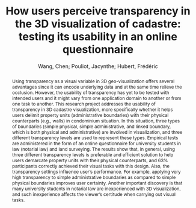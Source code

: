 ---
layout: technique
title: "How users perceive transparency in the 3D visualization of cadastre: testing its usability in an online questionnaire"
system_type: "False"
technique: "False"
design_study: "False"
evaluation: "True"
data: "False"
analysis: "False"
generation: "False"
curation_and_transformation: "False"
management: "False"
modeling: "False"
urban_analysis: "False"
visualization: "True"
sunlight_access: "False"
wind_ventilation: "False"
view_impact: "False"
energy: "False"
damage_and_disaster_management: "False"
climate: "False"
sound: "False"
property_cadastre: "True"
others: "False"
lookup: "False"
browse: "True"
locate: "False"
explore: "False"
identify: "True"
compare: "False"
summarize: "False"
distribution: "False"
trends: "False"
outliers: "False"
extremes: "False"
features: "False"
target_discovery: "False"
target_access: "True"
spatial_relation: "False"
buildings: "True"
streets: "False"
nature: "False"
uniform_discretization: "False"
structural_subdivision: "True"
univariate: "False"
multivariate: "False"
volumetric: "False"
temporal: "False"
sensing: "False"
statistical: "False"
simulation_based: "False"
learning_based: "False"
surveyed: "False"
site: "True"
block: "True"
multi_block: "False"
city: "False"
va_wo_model: "False"
post_model: "False"
model_integrated: "False"
assisted_models: "False"
overlay: "False"
embedded: "False"
linked: "False"
temporal_jx: "False"
spatial_jx: "False"
filter: "False"
aggregate: "False"
embed: "False"
glyphs: "False"
bar_charts: "False"
scatterplots: "False"
matrix: "False"
parallel_coordinates: "False"
map_2d: "False"
map_3d: "True"
walking: "False"
steering: "False"
selection_based: "False"
manipulation_based: "True"
distortion: "False"
ghosting: "True"
culling: "False"
birds_view: "False"
multi_view: "False"
assisted_steering: "False"
other: "False"
vr_cave: "False"
ar: "False"
desktop: "True"
mobile: "False"
case_study: "False"
user_study: "True"
statistical_evaluation: "False"
expert_interviews: "False"
key: "Z7Z5AB8U"
item_type: "journalArticle"
publication_year: "2017"
author: "Wang, Chen; Pouliot, Jacynthe; Hubert, Frédéric"
publication_title: "GeoInformatica"
isbn: "nan"
issn: "1384-6175, 1573-7624"
doi: "10.1007/s10707-016-0281-y"
url_paper: "http://link.springer.com/10.1007/s10707-016-0281-y"
abstract_note: "nan"
date_added: "2023-01-30 00:05:20"
date_modified: "2023-01-30 00:05:20"
access_date: "2023-01-30 00:05:20"
pages: "599-618"
num_pages: "nan"
issue: "3"
volume: "21.0"
number_of_volumes: "nan"
journal_abbreviation: "Geoinformatica"
short_title: "How users perceive transparency in the 3D visualization of cadastre"
series: "nan"
series_number: "nan"
series_text: "nan"
series_title: "nan"
publisher: "nan"
place: "nan"
language: "en"
rights: "nan"
type: "nan"
archive: "nan"
archive_location: "nan"
library_catalog: "DOI.org (Crossref)"
call_number: "nan"
extra: "nan"
notes: "nan"
link_attachments: "nan"
manual_tags: "nan"
automatic_tags: "nan"
editor: "nan"
series_editor: "nan"
translator: "nan"
contributor: "nan"
attorney_agent: "nan"
book_author: "nan"
cast_member: "nan"
commenter: "nan"
composer: "nan"
cosponsor: "nan"
counsel: "nan"
interviewer: "nan"
producer: "nan"
recipient: "nan"
reviewed_author: "nan"
scriptwriter: "nan"
words_by: "nan"
guest: "nan"
number: "nan"
edition: "nan"
running_time: "nan"
scale: "nan"
medium: "nan"
artwork_size: "nan"
filing_date: "nan"
application_number: "nan"
assignee: "nan"
issuing_authority: "nan"
country: "nan"
meeting_name: "nan"
conference_name: "nan"
court: "nan"
references: "nan"
reporter: "nan"
legal_status: "nan"
priority_numbers: "nan"
programming_language: "nan"
version: "nan"
system: "nan"
code: "nan"
code_number: "nan"
section: "nan"
session: "nan"
committee: "nan"
history: "nan"
legislative_body: "nan"
abstract: "Using transparency as a visual variable in 3D geo-visualization offers several advantages since it can encode underlying data and at the same time relieve the occlusion. However, the usability of transparency has yet to be tested with intended users and it might vary from one application domain to another or from one task to another. This research project addresses the usability of transparency in 3D cadastre visualization, more specifically whether it helps users delimit property units (administrative boundaries) with their physical counterparts (e.g., walls) in condominium situation. In this situation, three types of boundaries (simple physical, simple administrative, and linked boundary, which is both physical and administrative) are involved in visualization, and three different transparency levels are used to represent these types. Empirical tests are administered in the form of an online questionnaire for university students in law (notarial law) and land surveying. The results show that, in general, using three different transparency levels is preferable and efficient solution to help users demarcate property units with their physical counterparts, and 63% participants correctly achieved their visual tasks with this design. Also, the transparency settings influence user’s performance. For example, applying very high transparency to simple administrative boundaries as compared to simple physical boundaries improves user certainty. Another important discovery is that many university students in notarial law are inexperienced with 3D visualization, and such inexperience affects the viewer’s certitude when carrying out visual tasks."
---